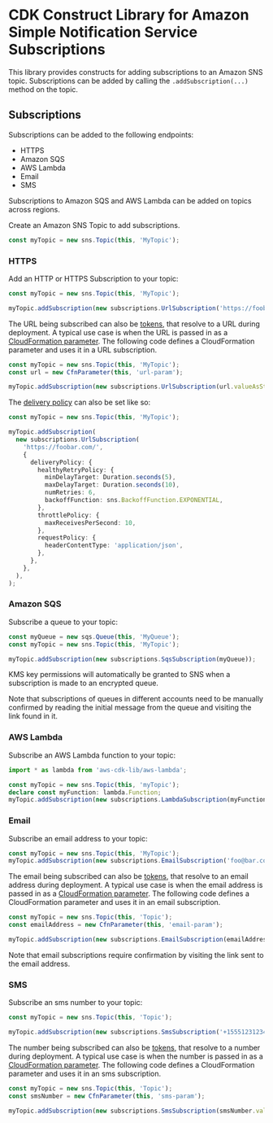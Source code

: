 # CDK Construct Library for Amazon Simple Notification Service Subscriptions


This library provides constructs for adding subscriptions to an Amazon SNS topic.
Subscriptions can be added by calling the `.addSubscription(...)` method on the topic.

## Subscriptions

Subscriptions can be added to the following endpoints:

* HTTPS
* Amazon SQS
* AWS Lambda
* Email
* SMS

Subscriptions to Amazon SQS and AWS Lambda can be added on topics across regions.

Create an Amazon SNS Topic to add subscriptions.

```ts
const myTopic = new sns.Topic(this, 'MyTopic');
```

### HTTPS

Add an HTTP or HTTPS Subscription to your topic:

```ts
const myTopic = new sns.Topic(this, 'MyTopic');

myTopic.addSubscription(new subscriptions.UrlSubscription('https://foobar.com/'));
```

The URL being subscribed can also be [tokens](https://docs.aws.amazon.com/cdk/latest/guide/tokens.html), that resolve
to a URL during deployment. A typical use case is when the URL is passed in as a [CloudFormation
parameter](https://docs.aws.amazon.com/AWSCloudFormation/latest/UserGuide/parameters-section-structure.html). The
following code defines a CloudFormation parameter and uses it in a URL subscription.

```ts
const myTopic = new sns.Topic(this, 'MyTopic');
const url = new CfnParameter(this, 'url-param');

myTopic.addSubscription(new subscriptions.UrlSubscription(url.valueAsString));
```

The [delivery policy](https://docs.aws.amazon.com/sns/latest/dg/sns-message-delivery-retries.html) can also be set like so:

```ts
const myTopic = new sns.Topic(this, 'MyTopic');

myTopic.addSubscription(
  new subscriptions.UrlSubscription(
    'https://foobar.com/',
    {
      deliveryPolicy: {
        healthyRetryPolicy: {
          minDelayTarget: Duration.seconds(5),
          maxDelayTarget: Duration.seconds(10),
          numRetries: 6,
          backoffFunction: sns.BackoffFunction.EXPONENTIAL,
        },
        throttlePolicy: {
          maxReceivesPerSecond: 10,
        },
        requestPolicy: {
          headerContentType: 'application/json',
        },
      },
    },
  ),
);
```


### Amazon SQS

Subscribe a queue to your topic:

```ts
const myQueue = new sqs.Queue(this, 'MyQueue');
const myTopic = new sns.Topic(this, 'MyTopic');

myTopic.addSubscription(new subscriptions.SqsSubscription(myQueue));
```

KMS key permissions will automatically be granted to SNS when a subscription is made to
an encrypted queue.

Note that subscriptions of queues in different accounts need to be manually confirmed by
reading the initial message from the queue and visiting the link found in it.

### AWS Lambda

Subscribe an AWS Lambda function to your topic:

```ts
import * as lambda from 'aws-cdk-lib/aws-lambda';

const myTopic = new sns.Topic(this, 'myTopic');
declare const myFunction: lambda.Function;
myTopic.addSubscription(new subscriptions.LambdaSubscription(myFunction));
```

### Email

Subscribe an email address to your topic:

```ts
const myTopic = new sns.Topic(this, 'MyTopic');
myTopic.addSubscription(new subscriptions.EmailSubscription('foo@bar.com'));
```

The email being subscribed can also be [tokens](https://docs.aws.amazon.com/cdk/latest/guide/tokens.html), that resolve
to an email address during deployment. A typical use case is when the email address is passed in as a [CloudFormation
parameter](https://docs.aws.amazon.com/AWSCloudFormation/latest/UserGuide/parameters-section-structure.html). The
following code defines a CloudFormation parameter and uses it in an email subscription.

```ts
const myTopic = new sns.Topic(this, 'Topic');
const emailAddress = new CfnParameter(this, 'email-param');

myTopic.addSubscription(new subscriptions.EmailSubscription(emailAddress.valueAsString));
```

Note that email subscriptions require confirmation by visiting the link sent to the
email address.

### SMS

Subscribe an sms number to your topic:

```ts
const myTopic = new sns.Topic(this, 'Topic');

myTopic.addSubscription(new subscriptions.SmsSubscription('+15551231234'));
```

The number being subscribed can also be [tokens](https://docs.aws.amazon.com/cdk/latest/guide/tokens.html), that resolve
to a number during deployment. A typical use case is when the number is passed in as a [CloudFormation
parameter](https://docs.aws.amazon.com/AWSCloudFormation/latest/UserGuide/parameters-section-structure.html). The
following code defines a CloudFormation parameter and uses it in an sms subscription.

```ts
const myTopic = new sns.Topic(this, 'Topic');
const smsNumber = new CfnParameter(this, 'sms-param');

myTopic.addSubscription(new subscriptions.SmsSubscription(smsNumber.valueAsString));
```
